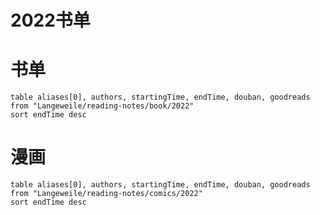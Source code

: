 # 2022书单

# 书单

```dataview
table aliases[0], authors, startingTime, endTime, douban, goodreads
from "Langeweile/reading-notes/book/2022"
sort endTime desc
```

# 漫画

```dataview
table aliases[0], authors, startingTime, endTime, douban, goodreads
from "Langeweile/reading-notes/comics/2022"
sort endTime desc
```